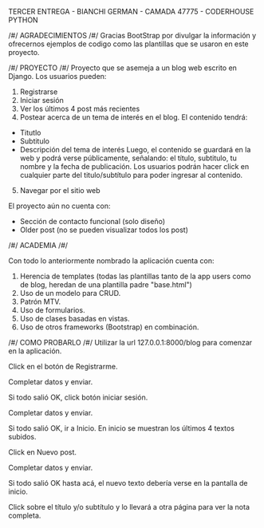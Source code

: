 TERCER ENTREGA - BIANCHI GERMAN - CAMADA 47775 - CODERHOUSE PYTHON

/#/ AGRADECIMIENTOS /#/
Gracias BootStrap por divulgar la información y ofrecernos ejemplos de codigo como las plantillas que se usaron en este proyecto.

/#/ PROYECTO /#/
Proyecto que se asemeja a un blog web escrito en Django. Los usuarios pueden:
1) Registrarse
2) Iniciar sesión
3) Ver los últimos 4 post más recientes
4) Postear acerca de un tema de interés en el blog. 
El contenido tendrá:
* Titutlo
* Subtitulo
* Descripción del tema de interés
Luego, el contenido se guardará en la web y podrá verse públicamente, señalando: el título, subtitulo, tu nombre y la fecha de publicación. Los usuarios podrán hacer click en cualquier parte del titulo/subtítulo para poder ingresar al contenido.
5) Navegar por el sitio web

El proyecto aún no cuenta con:
- Sección de contacto funcional (solo diseño)
- Older post (no se pueden visualizar todos los post)

/#/ ACADEMIA /#/

Con todo lo anteriormente nombrado la aplicación cuenta con:
1. Herencia de templates (todas las plantillas tanto de la app users como de blog, heredan de una plantilla padre "base.html")
2. Uso de un modelo para CRUD.
3. Patrón MTV.
4. Uso de formularios.
5. Uso de clases basadas en vistas.
6. Uso de otros frameworks (Bootstrap) en combinación.

/#/ COMO PROBARLO /#/
Utilizar la url 127.0.0.1:8000/blog para comenzar en la aplicación.

Click en el botón de Registrarme. 

Completar datos y enviar.

Si todo salió OK, click botón iniciar sesión.

Completar datos y enviar.

Si todo salió OK, ir a Inicio. En inicio se muestran los últimos 4 textos subidos.

Click en Nuevo post.

Completar datos y enviar.

Si todo salió OK hasta acá, el nuevo texto debería verse en la pantalla de inicio.

Click sobre el título y/o subtítulo y lo llevará a otra página para ver la nota completa.


